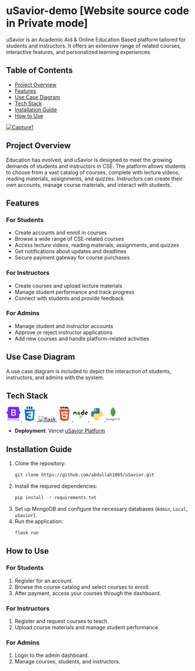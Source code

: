 # uSavior-demo [Website source code in Private mode]

uSavior is an Academic Aid & Online Education Based platform tailored for students and instructors. It offers an extensive range of related courses, interactive features, and personalized learning experiences.


## Table of Contents
- [Project Overview](#project-overview)
- [Features](#features)
- [Use Case Diagram](#use-case-diagram)
- [Tech Stack](#tech-stack)
- [Installation Guide](#installation-guide)
- [How to Use](#how-to-use)

<a href="https://ibb.co/9w7j11S"><img src="https://i.ibb.co/4sHxXX3/Capture1.png" alt="Capture1" border="0"></a>

## Project Overview
Education has evolved, and uSavior is designed to meet the growing demands of students and instructors in CSE. The platform allows students to choose from a vast catalog of courses, complete with lecture videos, reading materials, assignments, and quizzes. Instructors can create their own accounts, manage course materials, and interact with students.

## Features

### For Students
- Create accounts and enroll in courses
- Browse a wide range of CSE-related courses
- Access lecture videos, reading materials, assignments, and quizzes
- Get notifications about updates and deadlines
- Secure payment gateway for course purchases

### For Instructors
- Create courses and upload lecture materials
- Manage student performance and track progress
- Connect with students and provide feedback

### For Admins
- Manage student and instructor accounts
- Approve or reject instructor applications
- Add new courses and handle platform-related activities

## Use Case Diagram
A use case diagram is included to depict the interaction of students, instructors, and admins with the system.

## Tech Stack
<p align="left"> <a href="https://getbootstrap.com" target="_blank" rel="noreferrer"> <img src="https://raw.githubusercontent.com/devicons/devicon/master/icons/bootstrap/bootstrap-plain-wordmark.svg" alt="bootstrap" width="40" height="40"/> </a> <a href="https://www.w3schools.com/css/" target="_blank" rel="noreferrer"> <img src="https://raw.githubusercontent.com/devicons/devicon/master/icons/css3/css3-original-wordmark.svg" alt="css3" width="40" height="40"/> </a> <a href="https://flask.palletsprojects.com/" target="_blank" rel="noreferrer"> <img src="https://www.vectorlogo.zone/logos/pocoo_flask/pocoo_flask-icon.svg" alt="flask" width="40" height="40"/> </a> <a href="https://www.w3.org/html/" target="_blank" rel="noreferrer"> <img src="https://raw.githubusercontent.com/devicons/devicon/master/icons/html5/html5-original-wordmark.svg" alt="html5" width="40" height="40"/> </a> <a href="https://nodejs.org" target="_blank" rel="noreferrer"> <img src="https://raw.githubusercontent.com/devicons/devicon/master/icons/nodejs/nodejs-original-wordmark.svg" alt="nodejs" width="40" height="40"/> </a> <a href="https://www.python.org" target="_blank" rel="noreferrer"> <img src="https://raw.githubusercontent.com/devicons/devicon/master/icons/python/python-original.svg" alt="python" width="40" height="40"/> </a> <a href="https://www.mongodb.com/" target="_blank" rel="noreferrer"> <img src="https://raw.githubusercontent.com/devicons/devicon/master/icons/mongodb/mongodb-original-wordmark.svg" alt="mongodb" width="40" height="40"/> </a> </p>

- **Deployment**: Vercel [uSavior Platform](https://usavior.vercel.app/home)

## Installation Guide
1. Clone the repository:
    ```bash
    git clone https://github.com/abdullah1065/uSavior.git
    ```
2. Install the required dependencies:
    ```bash
    pip install -r requirements.txt
    ```
3. Set up MongoDB and configure the necessary databases (`Admin`, `Local`, `uSavior`).
4. Run the application:
    ```bash
    flask run
    ```

## How to Use

### For Students
1. Register for an account.
2. Browse the course catalog and select courses to enroll.
3. After payment, access your courses through the dashboard.

### For Instructors
1. Register and request courses to teach.
2. Upload course materials and manage student performance.

### For Admins
1. Login to the admin dashboard.
2. Manage courses, students, and instructors.
